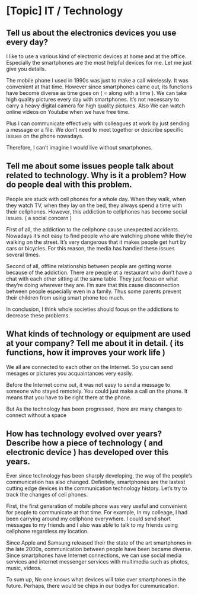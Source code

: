 # [Topic] IT / Technology

## Tell us about the electronics devices you use every day?

I like to use a various kind of electronic devices at home and at the office. Especially the smartphones are the most helpful devices for me. Let me just give you details.

The mobile phone I used in 1990s was just to make a call wirelessly. It was convenient at that time. However since smartphones came out, its functions have become diverse as time goes on ( = along with a time ). We can take high quality pictures every day with smartphones. It’s not necessary to carry a heavy digital camera for high quality pictures. Also We can watch online videos on Youtube when we have free time. 

Plus I can communicate effectively with colleagues at work by just sending a message or a file. We don’t need to meet together or describe specific issues on the phone nowadays.

Therefore, I can’t imagine I would live without smartphones.

## Tell me about some issues people talk about related to technology. Why is it a problem? How do people deal with this problem.

People are stuck with cell phones for a whole day. When they walk, when they watch TV, when they lay on the bed, they always spend a time with their cellphones. However, this addiction to cellphones has become social issues.
( a social concern )

First of all, the addiction to the cellphone cause unexpected accidents. Nowadays it’s not easy to find people who are watching phone while they’re walking on the street. It’s very dangerous that it makes people get hurt by cars or bicycles. For this reason, the media has handled these issues several times.

Second of all, offline relationship between people are getting worse because of the addiction. There are people at a restaurant who don’t have a chat with each other sitting at the same table. They just focus on what they’re doing  wherever they are. I’m sure that this cause disconnection between people especially even in a family. Thus some parents prevent their children from using smart phone too much.

In conclusion, I think whole societies should focus on the addictions to decrease these problems.

## What kinds of technology or equipment are used at your company? Tell me about it in detail. ( its functions, how it improves your work life )

We all are connected to each other on the Internet. So you can send mesages or pictures you acquaintances very easily. 

Before the Internet come out, it was not easy to send a message to someone who stayed remotely. You could just make a call on the phone. It means that you have to be right there at the phone. 

But As the technology has been progressed, there are many changes to connect without a space

## How has technology evolved over years? Describe how a piece of technology ( and electronic device ) has developed over this years.
 
Ever since technology has been sharply developing, the way of the people’s communication has also changed. Definitely, smartphones are the lastest cutting edge devices in the communication technology history. Let’s try to track the changes of cell phones.

First, the first generation of mobile phone was very useful and convenient for people to communicate at that time. For example, In my colleage, I had been carrying around my cellphone everywhere. I could send short messages to my friends and I also was able to talk to my friends using cellphone regardless my location.

Since Apple and Samsung released their the state of the art smartphones in the late 2000s, communication between people have been became diverse. Since smartphones have Internet connections, we can use social media services and internet messenger services with multimedia such as photos, music, videos.

To sum up, No one knows what devices will take over smartphones in the future. Perhaps, there would be chips in our bodys for cummunication.
